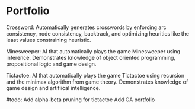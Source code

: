 # Portfolio

Crossword: Automatically generates crosswords by enforcing arc consistency, node consistency, backtrack, and optimizing heuritics like the least values constraining heuristic.

Minesweeper: AI that automatically plays the game Minesweeper using inference. Demonstrates knowledge of object oriented programming, propositional logic and game design.

Tictactoe: AI that automatically plays the game Tictactoe using recursion and the minimax algorithm from game theory. Demonstrates knowledge of game design and artifiical intelligence.

#todo:
Add alpha-beta pruning for tictactoe
Add GA portfolio
